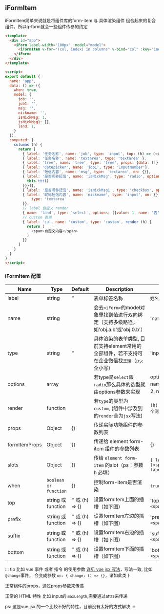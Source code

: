 ## iFormItem

iFormItem简单来说就是将组件库的form-item 与 具体渲染组件 组合起来的复合组件，所以q-form就会一些组件传参的约定

<box>
  <vuecode md>
    <div slot="demo">
      <demos-form-item-config></demos-form-item-config>
    </div>
    <div slot="code">

```html
<template>
  <div id="app">
    <iForm label-width="100px" :model="model">
      <iFormItem v-for="(col, index) in columns" v-bind="col" :key="index"></iFormItem>
    </iForm>
  </div>
</template>

<script>
export default {
  name: 'app',
  data: () => ({
    when: true,
    model: {
      job: '',
      job1: '',
      msg: '',
      nickname: '',
      isNickMsg: 1,
      isNickMsg1: [],
      land: 1,
    }
  }),
  computed: {
    columns (h) {
      return [
        { label: '任务名称', name: 'job', type: 'input', top: (h) => (<span>'top'</span>), suffix: 'suffix'},
        { label: '任务名称', name: 'textarea', type: 'textarea' },
        { label: 'tree', name: 'tree', type: 'tree', props: {data: []} },
        { label: 'datepicker', name: 'job1', type: 'InputNumber'},
        { label: '短信内容', name: 'msg', type: 'textarea', on: {}},
        { label: '是否昵称短信', name: 'isNickMsg', type: 'radio', options: [{value: 1, name: '否'}, {value: 2, name:'是', border: true, on: {change: (e) => {
          this.ttt()
        }}}]},
        { label: '是否昵称短信', name: 'isNickMsg1', type: 'checkbox', options: [{value: 1, name: 'a'}, {value: 2, name:'b'}] , on: {}},
        { label: '昵称短信内容', name: 'nickname', type: 'input', on: {}, props: {
            type: 'textarea'
        }},
        // label 自定义 render
        { name: 'land', type: 'select', options: [{value: 1, name: '否'}, {value: 2, name:'是'}], slots: { label: (h) => (<span style="color: gray">落地页个性化 by render</span>) }},
        // custom 表单
        { label: 'cu', name: 'custom', type: 'custom', render (h) {
          return (
            <span>自定义内容</span>
          )
        }}
      ]
    }
  }
}
</script>
```

  </div>
  </vuecode>
</box>

### iFormItem 配置
| Name                 | Type       | Default      | Description               |   example                           |
|----------------------|------------|--------------|---------------------------|-------------------------------------|
| label                | string   | '' | 表单标签名称 | `姓名` |
| name                 | string   |   | 会去`<iForm>`的model对象里找到值进行双向绑定（支持多级路径，如'obj.a.b'或'obj.0.b'） | 'name' 或 'obj.name'  |
| type                 | string   | '' | 具体渲染的表单类型, 目前支持element常用的全部组件，若不支持可在企业微信找`王瑞`（ps: 全小写） |  'input'    |
| options              | array   |  | 若type是`select`跟`radio`那么具体的选型就由options参数来实现 |  options: [{value: 1, name: '否'}, {value: 2, name:'是'}]  |
| render               | function |  | 若`type`的类型为 `custom`, (组件中涉及到的`render`全为`jsx`写法) | `(h) => <span>这个一个测试render</span>` |
| props                | Object   | {} |  传递实际功能组件的参数列表    |     |
| formItemProps        | Object   | {} |  传递给 element form-item 组件的参数列表    |  {}   |
| slots                | Object   | {} |  传给 `element form-item` 的slot（ps：参数 h 必填）    |  `{ label: (h) =>  (<span>text label</spa>) }`  |
| when                | `boolean` or `function`   | {} |  控制form-item是否渲染    |  `true` or  `() => true` |
| top        | string 或 function   | '' 或 (h) => {}  |  设置formItem上面的插槽（如下图）   | 'top' 或者 `(h) => <span>top</span>`   |
| prefix        | string 或 function   | '' 或 (h) => {}  |  设置formItem左边的插槽（如下图）   | 'prefix' 或者 `(h) => <span>prefix</span>`   |
| suffix        | string 或 function   | '' 或 (h) => {}  |  设置formItem右边的插槽（如下图）   | 'suffix' 或者 `(h) => <span>suffix</span>`   |
| bottom        | string 或 function   | '' 或 (h) => {}  |  设置formItem下面的插槽（如下图）   | 'bottom' 或者 `(h) => <span>bottom</span>`   |


::: tip
比如 vue 事件 或者 指令 的使用参数 [详见 vue jsx 写法](https://cn.vuejs.org/v2/guide/render-function.html#%E6%B7%B1%E5%85%A5-data-%E5%AF%B9%E8%B1%A1)，写法一致, 比如`@change`事件， 会变成参数 `on: { change: () => {}`，诸如此类 }

正常组件的props，通过props参数来传递

正常的 HTML 特性 比如 input的 `maxLength`,需要通过attrs来传递

ps: 这是vue jsx 的一个比较不好的特性，目前没有太好的方式解决
:::
